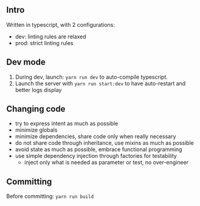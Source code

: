 
## Intro
Written in typescript, with 2 configurations:
* dev: linting rules are relaxed
* prod: strict linting rules


## Dev mode
1. During dev, launch: `yarn run dev` to auto-compile typescript.
2. Launch the server with `yarn run start:dev` to have auto-restart and better logs display


## Changing code
- try to express intent as much as possible
- minimize globals
- minimize dependencies, share code only when really necessary
- do not share code through inheritance, use mixins as much as possible
- avoid state as much as possible, embrace functional programming
- use simple dependency injection through factories for testability
  - inject only what is needed as parameter or test, no over-engineer


## Committing
Before committing: `yarn run build`
